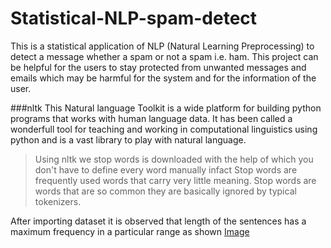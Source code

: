 # Statistical-NLP-spam-detect
This is a statistical application of NLP (Natural Learning Preprocessing) to detect a message whether a spam or not a spam i.e. ham. This project can be helpful for the users to stay protected from unwanted messages and emails which may be harmful for the system and for the information of the user.

###nltk
This Natural language Toolkit is a wide platform for building python programs that works with human language data. It has been called a wonderfull tool for teaching and working in computational linguistics using python and is a vast library to play with natural language.

> Using nltk we stop words is downloaded with the help of which you don't have to define every word manually infact Stop words are frequently used words that carry very little meaning. Stop words are words that are so common they are basically ignored by typical tokenizers.

After importing dataset it is observed that length of the sentences has a maximum frequency in a particular range as shown 
[Image](https://github.com/thechirag2002/Statistical-NLP-spam-detect/blob/main/words-length.png)
